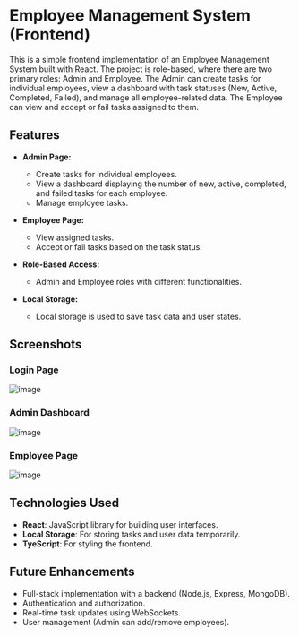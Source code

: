 # Employee Management System (Frontend)

This is a simple frontend implementation of an Employee Management System built with React. The project is role-based, where there are two primary roles: Admin and Employee. The Admin can create tasks for individual employees, view a dashboard with task statuses (New, Active, Completed, Failed), and manage all employee-related data. The Employee can view and accept or fail tasks assigned to them.

## Features

- **Admin Page:**
  - Create tasks for individual employees.
  - View a dashboard displaying the number of new, active, completed, and failed tasks for each employee.
  - Manage employee tasks.

- **Employee Page:**
  - View assigned tasks.
  - Accept or fail tasks based on the task status.
  
- **Role-Based Access:** 
  - Admin and Employee roles with different functionalities.

- **Local Storage:**
  - Local storage is used to save task data and user states.

## Screenshots

### Login Page
![image](https://github.com/user-attachments/assets/af7e2495-625f-4ed9-b132-684bbb95e8c8)


### Admin Dashboard
![image](https://github.com/user-attachments/assets/7303bacf-77e6-4cc7-8e59-10da6e1a2a7b)


### Employee Page
![image](https://github.com/user-attachments/assets/f1b4d7d4-6cb5-4fc6-be47-5cb8253ece62)


## Technologies Used

- **React**: JavaScript library for building user interfaces.
- **Local Storage**: For storing tasks and user data temporarily.
- **TyeScript**: For styling the frontend.

## Future Enhancements

- Full-stack implementation with a backend (Node.js, Express, MongoDB).
- Authentication and authorization.
- Real-time task updates using WebSockets.
- User management (Admin can add/remove employees).
